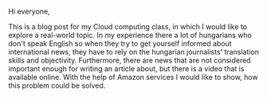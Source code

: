 Hi everyone,

This is a blog post for my Cloud computing class, in which I would like to explore a real-world topic. In my experience there a lot of hungarians who don't speak English so when they try to get yourself informed about international news, they have to  rely on the hungarian journalists' translation skills and objectivity. Furthermore, there are news that are not considered important enough for writing an article about, but there is a video that is available online. With the help of Amazon services I would like to show, how this problem could be solved. 
